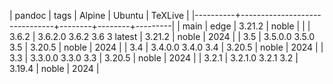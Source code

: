 | pandoc   | tags                          | Alpine | Ubuntu | TeXLive |
|----------+-------------------------------+--------+--------+---------|
| main     | edge                          | 3.21.2 | noble  |         |
| 3.6.2    | 3.6.2.0  3.6.2  3.6  3 latest | 3.21.2 | noble  |    2024 |
| 3.5      | 3.5.0.0  3.5.0  3.5           | 3.20.5 | noble  |    2024 |
| 3.4      | 3.4.0.0  3.4.0  3.4           | 3.20.5 | noble  |    2024 |
| 3.3      | 3.3.0.0  3.3.0  3.3           | 3.20.5 | noble  |    2024 |
| 3.2.1    | 3.2.1.0  3.2.1  3.2           | 3.19.4 | noble  |    2024 |

